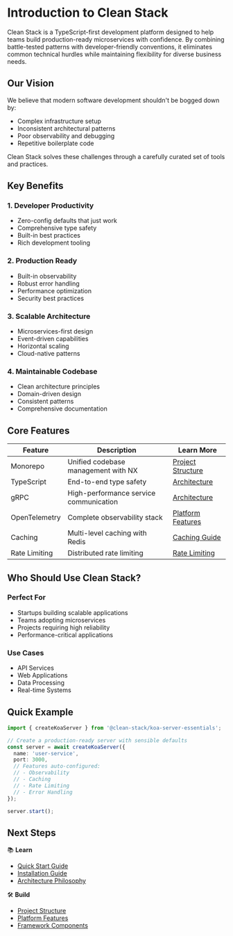 # Introduction to Clean Stack

Clean Stack is a TypeScript-first development platform designed to help teams build production-ready microservices with confidence. By combining battle-tested patterns with developer-friendly conventions, it eliminates common technical hurdles while maintaining flexibility for diverse business needs.

## Our Vision

We believe that modern software development shouldn't be bogged down by:
- Complex infrastructure setup
- Inconsistent architectural patterns
- Poor observability and debugging
- Repetitive boilerplate code

Clean Stack solves these challenges through a carefully curated set of tools and practices.

## Key Benefits

### 1. Developer Productivity
- Zero-config defaults that just work
- Comprehensive type safety
- Built-in best practices
- Rich development tooling

### 2. Production Ready
- Built-in observability
- Robust error handling
- Performance optimization
- Security best practices

### 3. Scalable Architecture
- Microservices-first design
- Event-driven capabilities
- Horizontal scaling
- Cloud-native patterns

### 4. Maintainable Codebase
- Clean architecture principles
- Domain-driven design
- Consistent patterns
- Comprehensive documentation

## Core Features

| Feature       | Description                                       | Learn More |
|--------------|--------------------------------------------------|------------|
| Monorepo     | Unified codebase management with NX              | [Project Structure](./getting-started/project-structure) |
| TypeScript   | End-to-end type safety                           | [Architecture](./architecture/philosophy) |
| gRPC         | High-performance service communication           | [Architecture](./architecture/philosophy) |
| OpenTelemetry| Complete observability stack                     | [Platform Features](./platform-features) |
| Caching      | Multi-level caching with Redis                   | [Caching Guide](./platform-features/caching) |
| Rate Limiting | Distributed rate limiting                        | [Rate Limiting](./platform-features/rate-limiter) |

## Who Should Use Clean Stack?

### Perfect For
- Startups building scalable applications
- Teams adopting microservices
- Projects requiring high reliability
- Performance-critical applications

### Use Cases
- API Services
- Web Applications
- Data Processing
- Real-time Systems

## Quick Example

```typescript
import { createKoaServer } from '@clean-stack/koa-server-essentials';

// Create a production-ready server with sensible defaults
const server = await createKoaServer({
  name: 'user-service',
  port: 3000,
  // Features auto-configured:
  // - Observability
  // - Caching
  // - Rate Limiting
  // - Error Handling
});

server.start();
```

## Next Steps

📚 **Learn**
- [Quick Start Guide](./getting-started/quick-start)
- [Installation Guide](./getting-started/installation)
- [Architecture Philosophy](./architecture/philosophy)

🛠️ **Build**
- [Project Structure](./getting-started/project-structure)
- [Platform Features](./platform-features)
- [Framework Components](./framework/components)
